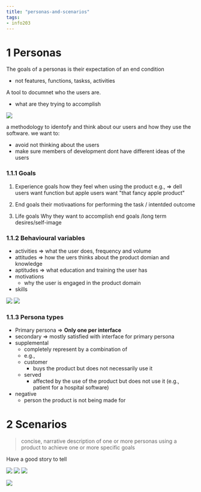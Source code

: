 ```yaml
---
title: "personas-and-scenarios"
tags: 
- info203
---
```


# 1 Personas
The goals of a personas is their expectation of an end condition
- not features, functions, taskss, activities

A tool to documnet who the users are.
- what are they trying to accomplish

![](https://i.imgur.com/EOxfkSs.png)

a methodology to identofy and think about our users and how they use the software.
we want to:
- avoid not thinking about the users
- make sure members of development dont have different ideas of the users

### 1.1.1 Goals
1. Experience goals
how they feel when using the product
e.g., ⇒ dell users want function but apple users want "that fancy apple product"

2. End goals
their motivaations for performing the task / intentded outcome

3. Life goals
Why they want to accomplish end goals /long term desires/self-image


### 1.1.2 Behavioural variables
- activities ⇒ what the user does, frequency and volume
- attitudes ⇒ how the uers thinks about the product domian and knowledge
- aptitudes ⇒ what education and training the user has
- motivations
	- why the user is engaged in the product domain 
- skills


![](https://i.imgur.com/cWh0ex6.png)
![](https://i.imgur.com/jEpklcL.png)


### 1.1.3 Persona types
- Primary persona ⇒ **Only one per interface**
- secondary ⇒ mostly satisfied with interface for primary persona
- supplemental 
	- completely represent by a combination of 
	- e.g.,
	- customer
		- buys the product but does not necessarily use it
	- served
		- affected by the use of the product but does not use it (e.g., patient for a hospital software)
- negative
	- person the product is not being made for

# 2 Scenarios

> concise, narrative description of one or more personas using a product to achieve one or more specific goals

Have a good story to tell

![](https://i.imgur.com/TQRKPdi.png)
![](https://i.imgur.com/YcxfAbX.png)
![](https://i.imgur.com/r3kTI8W.png)

![](https://i.imgur.com/4EKI6Dm.png)
